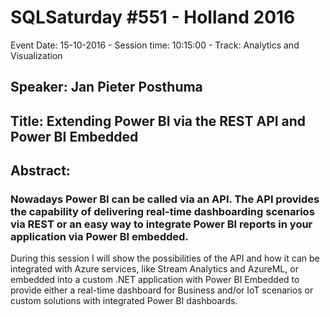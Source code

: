 # SQLSaturday #551 - Holland 2016
Event Date: 15-10-2016 - Session time: 10:15:00 - Track: Analytics and Visualization
## Speaker: Jan Pieter Posthuma
## Title: Extending Power BI via the REST API and Power BI Embedded
## Abstract:
### Nowadays Power BI can be called via an API. The API provides the capability of delivering real-time dashboarding scenarios via REST or an easy way to  integrate Power BI reports in your application via Power BI embedded.
During this session I will show the possibilities of the API and how it can be integrated with Azure services, like Stream Analytics and AzureML, or embedded into a custom .NET application with Power BI Embedded to provide either a real-time dashboard for Business and/or IoT scenarios or custom solutions with integrated Power BI dashboards.
